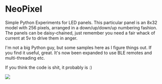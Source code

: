 # NeoPixel
Simple Python Experiments for LED panels. This particular panel is an 8x32 model with 256 pixels, arranged in a down/up/down/up numbering fashion. The panels can be daisy-chained, just remember you need a fair whack of current at 5v to drive them in anger.

I'm not a big Python guy, but some samples here as I figure things out. If you find it useful, great. It's now been expanded to use BLE remotes and multi-threading etc.

If you think the code is shit, it probably is :)

![](name-of-giphy.gif)
